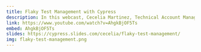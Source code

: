 ```yaml
---
title: Flaky Test Management with Cypress
description: In this webcast, Cecelia Martinez, Technical Account Manager at Cypress, and Mike Cataldo, DX Engineer at Cypress, will show you how to find and manage flaky tests in your test suite. We'll explain how to focus your efforts with test-writing best practices, understanding different types of flake, and the many ways in which Cypress can help you eliminate flake for good.
link: https://www.youtube.com/watch?v=AhgkBjOF5Ts
embed: AhgkBjOF5Ts
slides: https://cypress.slides.com/cecelia/flaky-test-management/
img: flaky-test-management.png
---
```

